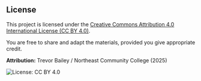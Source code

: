 
## License

This project is licensed under the [Creative Commons Attribution 4.0 International License (CC BY 4.0)](https://creativecommons.org/licenses/by/4.0/).

You are free to share and adapt the materials, provided you give appropriate credit.  

**Attribution:** Trevor Bailey / Northeast Community College (2025)

![License: CC BY 4.0](https://img.shields.io/badge/License-CC%20BY%204.0-lightgrey.svg)

